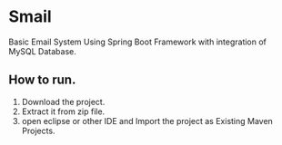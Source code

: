 # Smail
Basic Email System Using Spring Boot Framework with integration of MySQL Database.


## How to run.
1. Download the project.
2. Extract it from zip file.
3. open eclipse or other IDE and Import the project as Existing Maven Projects.
